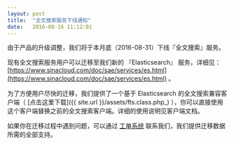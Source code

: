 ```yaml
---
layout: post
title:  "全文搜索服务下线通知"
date:   2016-08-16 11:12:01
---
```


由于产品的升级调整，我们将于本月底（2016-08-31）下线『全文搜索』服务。

现有全文搜索服务用户可以迁移至我们新的 『Elasticsearch』 服务，详细见：[https://www.sinacloud.com/doc/sae/services/es.html](https://www.sinacloud.com/doc/sae/services/es.html) 。

为了方便用户尽快的迁移，我们提供了一个基于 Elasticsearch 的全文搜索兼容客户端（ [点击这里下载]({{ site.url }}/assets/fts.class.php_) ），你可以直接使用这个客户端替换之前的全文搜索客户端。详细的使用说明见客户端文档。

如果你在迁移过程中遇到问题，可以通过 [工单系统](https://www.sinacloud.com/ucenter/workorderadd.html) 联系我们，我们提供迁移数据所需的全部支持。
